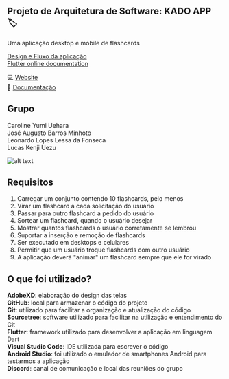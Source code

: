 ## Projeto de Arquitetura de Software: KADO APP :label:
Uma aplicação desktop e mobile de flashcards

[Design e Fluxo da aplicação](https://drive.google.com/drive/folders/1KtFBUvLtwbJCGTYm7PRz12MdVJRx7f4L?usp=sharing)<br/>
[Flutter online documentation](https://flutter.dev/docs)<br/>

:computer: [Website](https://google.com.br)<br />
:page_facing_up: [Documentação](https://google.com.br)

## Grupo
Caroline Yumi Uehara<br />
José Augusto Barros Minhoto<br />
Leonardo Lopes Lessa da Fonseca<br />
Lucas Kenji Uezu<br />

![alt text](https://media.tenor.com/images/bb3cf989f0523bbc097377be58e7bbd5/tenor.gif)

## Requisitos
1. Carregar um conjunto contendo 10 flashcards, pelo menos
2. Virar um flashcard a cada solicitação do usuário
3. Passar para outro flashcard a pedido do usuário
4. Sortear um flashcard, quando o usuário desejar
5. Mostrar quantos flashcards o usuário corretamente se lembrou
6. Suportar a inserção e remoção de flashcards
7. Ser executado em desktops e celulares
8. Permitir que um usuário troque flashcards com outro usuário
9. A aplicação deverá "animar" um flashcard sempre que ele for virado

## O que foi utilizado?<br />
**AdobeXD**: elaboração do design das telas<br />
**GitHub**: local para armazenar o código do projeto<br />
**Git**: utilizado para facilitar a organização e atualização do código<br />
**Sourcetree**: software utilizado para facilitar na utilização e entendimento do Git<br />
**Flutter**: framework utilizado para desenvolver a aplicação em linguagem Dart<br />
**Visual Studio Code**: IDE utilizada para escrever o código<br />
**Android Studio**: foi utilizado o emulador de smartphones Android para testarmos a aplicação<br />
**Discord**: canal de comunicação e local das reuniões do grupo<br />
